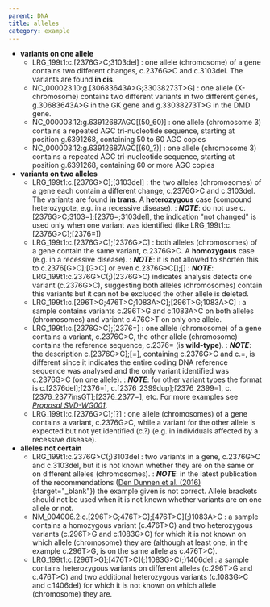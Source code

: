 ```yaml
---
parent: DNA
title: alleles
category: example
---
```


*	**variants on one allele**
	*	LRG\_199t1:c.[2376G>C;3103del]
	:	one allele (chromosome) of a gene contains two different changes, c.2376G>C and c.3103del. The variants are found **in cis**.
	*	NC\_000023.10:g.[30683643A>G;33038273T>G]
	:	one allele (X-chromosome) contains two different variants in two different genes, g.30683643A>G in the GK gene and g.33038273T>G in the DMD gene.
	*	NC\_000003.12:g.63912687AGC[(50\_60)]
	:	one allele (chromosome 3) contains a repeated AGC tri-nucleotide sequence, starting at position g.6391268, containing 50 to 60 AGC copies
	*	NC\_000003.12:g.63912687AGC[(60_?)]
	:	one allele (chromosome 3) contains a repeated AGC tri-nucleotide sequence, starting at position g.6391268, containing 60 or more AGC copies
*	**variants on two alleles**
	*	LRG\_199t1:c.[2376G>C];[3103del]
	:	the two alleles (chromosomes) of a gene each contain a different change, c.2376G>C and c.3103del. The variants are found **in trans**. A **heterozygous** case (compound heterozygote, e.g. in a recessive disease).
	:	_**NOTE**_: do not use c.[2376G>C;3103=];[2376=;3103del], the indication "not changed" is used only when one variant was identified (like LRG\_199t1:c.[2376G>C];[2376=])
	*	LRG\_199t1:c.[2376G>C];[2376G>C]
	:	both alleles (chromosomes) of a gene contain the same variant, c.2376G>C. A **homozygous** case (e.g. in a recessive disease).
	:	_**NOTE**_: it is not allowed to shorten this to c.2376[G>C];[G>C] or even c.2376G>C[];[]
	:	_**NOTE**_: LRG\_199t1:c.2376G>C(;)(2376G>C) indicates analysis detects one variant (c.2376G>C), suggesting both alleles (chromosomes) contain this variants but it can not be excluded the other allele is deleted.
	*	LRG\_199t1:c.[296T>G;476T>C;1083A>C];[296T>G;1083A>C]
	:	a sample contains variants c.296T>G and c.1083A>C on both alleles (chromosomes) and variant c.476C>T on only one allele.
	*	LRG\_199t1:c.[2376G>C];[2376=]
	:	one allele (chromosome) of a gene contains a variant, c.2376G>C, the other allele (chromosome) contains the reference sequence, c.2376= (is **wild-type**).
	:	_**NOTE**_: the description c.[2376G>C];[=], containing c.2376G>C and c.=, is different since it indicates the entire coding DNA reference sequence was analysed and the only variant identified was c.2376G>C (on one allele).
	:	_**NOTE**_: for other variant types the format is c.[2376del];[2376=], c.[2376\_2399dup];[2376\_2399=], c.[2376\_2377insGT];[2376\_2377=], etc. For more examples see [_Proposal SVD-WG001_](http://varnomen.hgvs.org/bg-material/consultation/svd-wg001/).
	*	LRG\_199t1:c.[2376G>C];[?]
	:	one allele (chromosomes) of a gene contains a variant, c.2376G>C, while a variant for the other allele is expected but not yet identified (c.?) (e.g. in individuals affected by a recessive disease).
*	**alleles not certain**
	*	LRG\_199t1:c.2376G>C(;)3103del
	:	two variants in a gene, c.2376G>C and c.3103del, but it is not known whether they are on the same or on different alleles (chromosomes).
	:	_**NOTE**_: in the latest publication of the recommendations ([Den Dunnen et al. (2016)](http://onlinelibrary.wiley.com/doi/10.1002/humu.22981/pdf){:target="\_blank"}) the example given is not correct. Allele brackets should not be used when it is not known whether variants are on one allele or not.
	*	NM\_004006.2:c.[296T>G;476T>C];[476T>C]\(;)1083A>C
	:	a sample contains a homozygous variant (c.476T>C) and two heterozygous variants (c.296T>G and c.1083G>C) for which it is not known on which allele (chromosome) they are (although at least one, in the example c.296T>G, is on the same allele as c.476T>C).
	*	LRG\_199t1:c.[296T>G];[476T>C]\(;)1083G>C(;)1406del
	:	a sample contains heterozygous variants on different alleles (c.296T>G and c.476T>C) and two additional heterozygous variants (c.1083G>C and c.1406del) for which it is not known on which allele (chromosome) they are.
